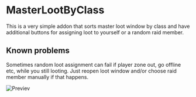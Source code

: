 # MasterLootByClass
This is a very simple addon that sorts master loot window by class and have additional buttons for assigning loot to yourself or a random raid member.

## Known problems
Sometimes random loot assignment can fail if player zone out, go offline etc, while you still looting. Just reopen loot window and/or choose raid member manually if that happens.


![Previev](https://github.com/user-attachments/assets/c98fb786-9f68-40f1-ad11-42b32cbe958b)
